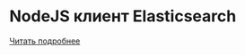 
# NodeJS клиент Elasticsearch

[Читать подробнее](https://www.elastic.co/guide/en/elasticsearch/client/javascript-api/7.17/introduction.html)

